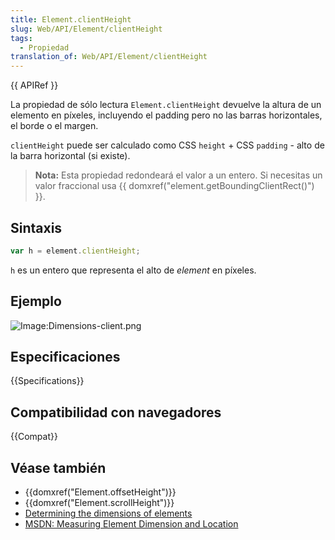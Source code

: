 ```yaml
---
title: Element.clientHeight
slug: Web/API/Element/clientHeight
tags:
  - Propiedad
translation_of: Web/API/Element/clientHeight
---
```

{{ APIRef }}

La propiedad de sólo lectura `Element.clientHeight` devuelve la altura de un elemento en píxeles, incluyendo el padding pero no las barras horizontales, el borde o el margen.

`clientHeight` puede ser calculado como CSS `height` + CSS `padding` - alto de la barra horizontal (si existe).

> **Nota:** Esta propiedad redondeará el valor a un entero. Si necesitas un valor fraccional usa {{ domxref("element.getBoundingClientRect()") }}.

## Sintaxis

```js
var h = element.clientHeight;
```

`h` es un entero que representa el alto de _element_ en píxeles.

## Ejemplo

![Image:Dimensions-client.png](/@api/deki/files/185/=Dimensions-client.png)

## Especificaciones

{{Specifications}}

## Compatibilidad con navegadores

{{Compat}}

## Véase también

- {{domxref("Element.offsetHeight")}}
- {{domxref("Element.scrollHeight")}}
- [Determining the dimensions of elements](/es/docs/Determining_the_dimensions_of_elements)
- [MSDN: Measuring Element Dimension and Location](<https://docs.microsoft.com/en-us/previous-versions//hh781509(v=vs.85)>)
